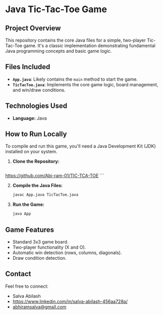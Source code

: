 # Java Tic-Tac-Toe Game

## Project Overview
This repository contains the core Java files for a simple, two-player Tic-Tac-Toe game. It's a classic implementation demonstrating fundamental Java programming concepts and basic game logic.

## Files Included
* **`App.java`**: Likely contains the `main` method to start the game.
* **`TicTacToe.java`**: Implements the core game logic, board management, and win/draw conditions.

## Technologies Used
* **Language:** Java

## How to Run Locally

To compile and run this game, you'll need a Java Development Kit (JDK) installed on your system.

1.  **Clone the Repository:**
    ```bash
   https://github.com/Abi-ram-01/TIC-TCA-TOE
    ```

2.  **Compile the Java Files:**
    ```bash
    javac App.java TicTacToe.java
    ```

3.  **Run the Game:**
    ```bash
    java App
    ```

## Game Features
* Standard 3x3 game board.
* Two-player functionality (X and O).
* Automatic win detection (rows, columns, diagonals).
* Draw condition detection.


## Contact
Feel free to connect:
* Salva Abilash
* https://www.linkedin.com/in/salva-abilash-456aa728a/
* abhiramsalva@gmail.com
